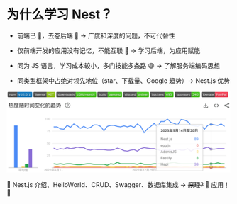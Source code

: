 # 为什么学习 Nest？

- 前端已 🙈，去卷后端 🐒 → 广度和深度的问题，不可代替性

- 仅前端开发的应用没有记忆，不能互联 🤔 → 学习后端，为应用赋能

- 同为 JS 语言，学习成本较小，多门技能多条路 😆 → 了解服务端编码思想

- 同类型框架中占绝对领先地位（star、下载量、Google 趋势）→ Nest.js 优势

![](/images/npm.png)
![](/images/trend.png)

🚩 Nest.js 介绍、HelloWorld、CRUD、Swagger、数据库集成 → ~~原理?~~ 🤷 应用！🙋
